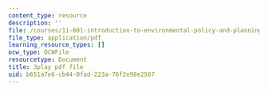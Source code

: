 ```yaml
---
content_type: resource
description: ''
file: /courses/11-601-introduction-to-environmental-policy-and-planning-fall-2016/b651a7e6cb440fad223a76f2e98e2567_ZNTBAKAT_WQ.pdf
file_type: application/pdf
learning_resource_types: []
ocw_type: OCWFile
resourcetype: Document
title: 3play pdf file
uid: b651a7e6-cb44-0fad-223a-76f2e98e2567
---
```

